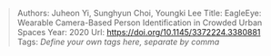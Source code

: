 > Authors: Juheon Yi, Sunghyun Choi, Youngki Lee
> Title: EagleEye: Wearable Camera-Based Person Identification in Crowded Urban Spaces
> Year: 2020
> Url: https://doi.org/10.1145/3372224.3380881
> Tags: *Define your own tags here, separate by comma*